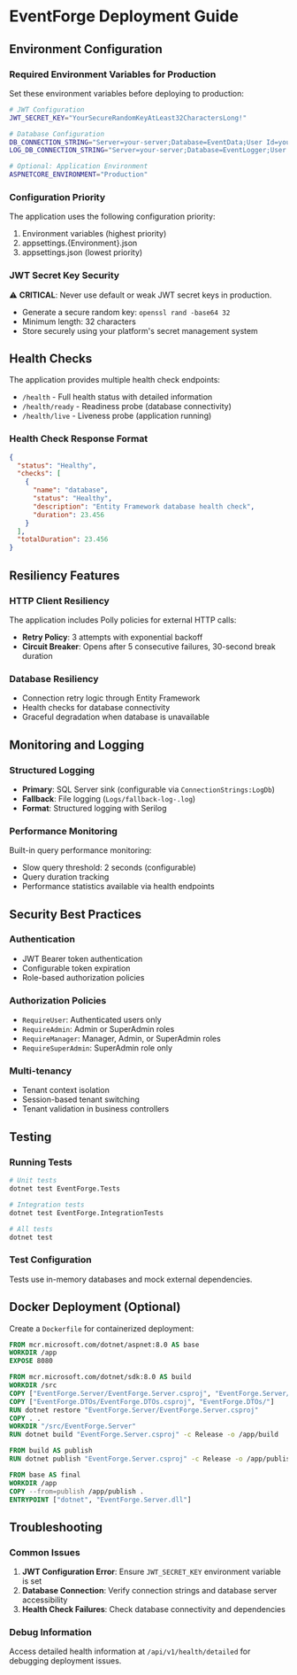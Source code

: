 # EventForge Deployment Guide

## Environment Configuration

### Required Environment Variables for Production

Set these environment variables before deploying to production:

```bash
# JWT Configuration
JWT_SECRET_KEY="YourSecureRandomKeyAtLeast32CharactersLong!"

# Database Configuration
DB_CONNECTION_STRING="Server=your-server;Database=EventData;User Id=your-user;Password=your-password;"
LOG_DB_CONNECTION_STRING="Server=your-server;Database=EventLogger;User Id=your-user;Password=your-password;"

# Optional: Application Environment
ASPNETCORE_ENVIRONMENT="Production"
```

### Configuration Priority

The application uses the following configuration priority:
1. Environment variables (highest priority)
2. appsettings.{Environment}.json
3. appsettings.json (lowest priority)

### JWT Secret Key Security

⚠️ **CRITICAL**: Never use default or weak JWT secret keys in production.

- Generate a secure random key: `openssl rand -base64 32`
- Minimum length: 32 characters
- Store securely using your platform's secret management system

## Health Checks

The application provides multiple health check endpoints:

- `/health` - Full health status with detailed information
- `/health/ready` - Readiness probe (database connectivity)
- `/health/live` - Liveness probe (application running)

### Health Check Response Format

```json
{
  "status": "Healthy",
  "checks": [
    {
      "name": "database",
      "status": "Healthy",
      "description": "Entity Framework database health check",
      "duration": 23.456
    }
  ],
  "totalDuration": 23.456
}
```

## Resiliency Features

### HTTP Client Resiliency

The application includes Polly policies for external HTTP calls:

- **Retry Policy**: 3 attempts with exponential backoff
- **Circuit Breaker**: Opens after 5 consecutive failures, 30-second break duration

### Database Resiliency

- Connection retry logic through Entity Framework
- Health checks for database connectivity
- Graceful degradation when database is unavailable

## Monitoring and Logging

### Structured Logging

- **Primary**: SQL Server sink (configurable via `ConnectionStrings:LogDb`)
- **Fallback**: File logging (`Logs/fallback-log-.log`)
- **Format**: Structured logging with Serilog

### Performance Monitoring

Built-in query performance monitoring:
- Slow query threshold: 2 seconds (configurable)
- Query duration tracking
- Performance statistics available via health endpoints

## Security Best Practices

### Authentication

- JWT Bearer token authentication
- Configurable token expiration
- Role-based authorization policies

### Authorization Policies

- `RequireUser`: Authenticated users only
- `RequireAdmin`: Admin or SuperAdmin roles
- `RequireManager`: Manager, Admin, or SuperAdmin roles
- `RequireSuperAdmin`: SuperAdmin role only

### Multi-tenancy

- Tenant context isolation
- Session-based tenant switching
- Tenant validation in business controllers

## Testing

### Running Tests

```bash
# Unit tests
dotnet test EventForge.Tests

# Integration tests
dotnet test EventForge.IntegrationTests

# All tests
dotnet test
```

### Test Configuration

Tests use in-memory databases and mock external dependencies.

## Docker Deployment (Optional)

Create a `Dockerfile` for containerized deployment:

```dockerfile
FROM mcr.microsoft.com/dotnet/aspnet:8.0 AS base
WORKDIR /app
EXPOSE 8080

FROM mcr.microsoft.com/dotnet/sdk:8.0 AS build
WORKDIR /src
COPY ["EventForge.Server/EventForge.Server.csproj", "EventForge.Server/"]
COPY ["EventForge.DTOs/EventForge.DTOs.csproj", "EventForge.DTOs/"]
RUN dotnet restore "EventForge.Server/EventForge.Server.csproj"
COPY . .
WORKDIR "/src/EventForge.Server"
RUN dotnet build "EventForge.Server.csproj" -c Release -o /app/build

FROM build AS publish
RUN dotnet publish "EventForge.Server.csproj" -c Release -o /app/publish

FROM base AS final
WORKDIR /app
COPY --from=publish /app/publish .
ENTRYPOINT ["dotnet", "EventForge.Server.dll"]
```

## Troubleshooting

### Common Issues

1. **JWT Configuration Error**: Ensure `JWT_SECRET_KEY` environment variable is set
2. **Database Connection**: Verify connection strings and database server accessibility
3. **Health Check Failures**: Check database connectivity and dependencies

### Debug Information

Access detailed health information at `/api/v1/health/detailed` for debugging deployment issues.